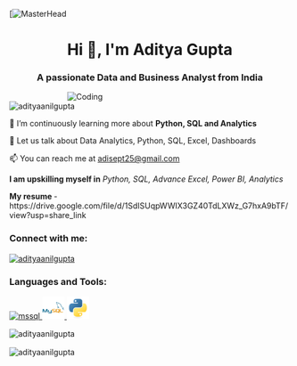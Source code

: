[![MasterHead](https://static.wixstatic.com/media/3e99b9_f53a1cab95ae4dfd938a1bf6a1a62f49~mv2.gif)



<h1 align="center">Hi 👋, I'm Aditya Gupta</h1>
<h3 align="center">A passionate Data and Business Analyst from India</h3>
<img align="right" alt="Coding" width="400" src="https://indoanalytica.com/static/images/data-science-2.gif">



<p align="left"> <img src="https://komarev.com/ghpvc/?username=adityaanilgupta&label=Profile%20views&color=0e75b6&style=flat" alt="adityaanilgupta" /> </p>

🌱 I’m continuously learning more about <b>Python, SQL and Analytics</b></p>

💬 Let us talk about Data Analytics, Python, SQL, Excel, Dashboards</p>

📫 You can reach me at adisept25@gmail.com</p>
<b>I am upskilling myself in</b> <i> Python, SQL, Advance Excel, Power BI, Analytics</i></p>
<p><b>My resume </b>- https://drive.google.com/file/d/1SdISUqpWWIX3GZ40TdLXWz_G7hxA9bTF/view?usp=share_link</p>

<h3 align="left">Connect with me:</h3>
<p align="left">
<a href="https://linkedin.com/in/adityaanilgupta" target="blank"><img align="center" src="https://raw.githubusercontent.com/rahuldkjain/github-profile-readme-generator/master/src/images/icons/Social/linked-in-alt.svg" alt="adityaanilgupta" height="30" width="40" /></a>
</p>

<h3 align="left">Languages and Tools:</h3>
<p align="left"> <a href="https://www.microsoft.com/en-us/sql-server" target="_blank" rel="noreferrer"> <img src="https://www.svgrepo.com/show/303229/microsoft-sql-server-logo.svg" alt="mssql" width="40" height="40"/> </a> <a href="https://www.mysql.com/" target="_blank" rel="noreferrer"> <img src="https://raw.githubusercontent.com/devicons/devicon/master/icons/mysql/mysql-original-wordmark.svg" alt="mysql" width="40" height="40"/> </a> <a href="https://www.python.org" target="_blank" rel="noreferrer"> <img src="https://raw.githubusercontent.com/devicons/devicon/master/icons/python/python-original.svg" alt="python" width="40" height="40"/> </a> </p>

<p><img align="center" src="https://github-readme-stats.vercel.app/api/top-langs?username=adityaanilgupta&show_icons=true&locale=en&layout=compact" alt="adityaanilgupta" /></p>

<p><img align="center" src="https://github-readme-streak-stats.herokuapp.com/?user=adityaanilgupta&" alt="adityaanilgupta" /></p>


